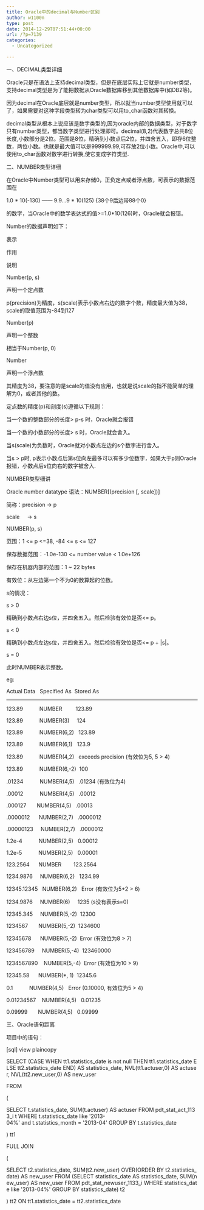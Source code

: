 ```yaml
---
title: Oracle中的decimal与Number区别
author: w1100n
type: post
date: 2014-12-29T07:51:44+00:00
url: /?p=7139
categories:
  - Uncategorized

---
```

一、DECIMAL类型详细
  
Oracle只是在语法上支持decimal类型，但是在底层实际上它就是number类型，支持decimal类型是为了能把数据从Oracle数据库移到其他数据库中(如DB2等)。

因为decimal在Oracle底层就是number类型，所以就当number类型使用就可以了，如果需要对这种字段类型转为char类型可以用to_char函数对其转换。

decimal类型从根本上说应该是数字类型的,因为oracle内部的数据类型，对于数字只有number类型，都当数字类型进行处理即可。decimal(8,2)代表数字总共8位长度,小数部分是2位。范围是8位，精确到小数点后2位，并四舍五入，即存6位整数，两位小数。也就是最大值可以是999999.99,可存放2位小数。Oracle中,可以使用to_char函数对数字进行转换,使它变成字符类型.

二、NUMBER类型详细

在Oracle中Number类型可以用来存储0，正负定点或者浮点数，可表示的数据范围在

1.0 \* 10(-130) —— 9.9...9 \* 10(125) {38个9后边带88个0}
  
的数字，当Oracle中的数学表达式的值>=1.0*10(126)时，Oracle就会报错。

Number的数据声明如下：

表示
  
作用
  
说明
  
Number(p, s)
  
声明一个定点数
  
p(precision)为精度，s(scale)表示小数点右边的数字个数，精度最大值为38，scale的取值范围为-84到127
  
Number(p)
  
声明一个整数
  
相当于Number(p, 0)
  
Number
  
声明一个浮点数
  
其精度为38，要注意的是scale的值没有应用，也就是说scale的指不能简单的理解为0，或者其他的数。
  
定点数的精度(p)和刻度(s)遵循以下规则：

当一个数的整数部分的长度> p-s 时，Oracle就会报错

当一个数的小数部分的长度> s 时，Oracle就会舍入。

当s(scale)为负数时，Oracle就对小数点左边的s个数字进行舍入。

当s > p时, p表示小数点后第s位向左最多可以有多少位数字，如果大于p则Oracle报错，小数点后s位向右的数字被舍入.

NUMBER类型细讲

Oracle number datatype 语法：NUMBER[(precision [, scale])]
  
简称：precision -> p
  
scale     -> s

NUMBER(p, s)
  
范围：1 <= p <=38, -84 <= s <= 127
  
保存数据范围：-1.0e-130 <= number value < 1.0e+126
  
保存在机器内部的范围：1 ~ 22 bytes

有效位：从左边第一个不为0的数算起的位数。
  
s的情况：
  
s > 0
  
精确到小数点右边s位，并四舍五入。然后检验有效位是否<= p。
  
s < 0
  
精确到小数点左边s位，并四舍五入。然后检验有效位是否<= p + |s|。
  
s = 0
  
此时NUMBER表示整数。

eg:
  
Actual Data   Specified As  Stored As
  
--------------
  
123.89           NUMBER         123.89
  
123.89           NUMBER(3)     124
  
123.89           NUMBER(6,2)   123.89
  
123.89           NUMBER(6,1)   123.9
  
123.89           NUMBER(4,2)   exceeds precision (有效位为5, 5 > 4)
  
123.89           NUMBER(6,-2)  100
  
.01234           NUMBER(4,5)   .01234 (有效位为4)
  
.00012           NUMBER(4,5)   .00012
  
.000127       NUMBER(4,5)   .00013
  
.0000012      NUMBER(2,7)   .0000012
  
.00000123     NUMBER(2,7)   .0000012
  
1.2e-4           NUMBER(2,5)   0.00012
  
1.2e-5           NUMBER(2,5)   0.00001
  
123.2564      NUMBER        123.2564
  
1234.9876     NUMBER(6,2)   1234.99
  
12345.12345   NUMBER(6,2)   Error (有效位为5+2 > 6)
  
1234.9876     NUMBER(6)     1235 (s没有表示s=0)
  
12345.345     NUMBER(5,-2)  12300
  
1234567       NUMBER(5,-2)  1234600
  
12345678      NUMBER(5,-2)  Error (有效位为8 > 7)
  
123456789     NUMBER(5,-4)  123460000
  
1234567890    NUMBER(5,-4)  Error (有效位为10 > 9)
  
12345.58      NUMBER(*, 1)  12345.6
  
0.1           NUMBER(4,5)   Error (0.10000, 有效位为5 > 4)
  
0.01234567    NUMBER(4,5)   0.01235
  
0.09999       NUMBER(4,5)   0.09999

三、Oracle语句距离

项目中的语句：


[sql] view plaincopy
  
SELECT (CASE WHEN tt1.statistics_date is not null THEN tt1.statistics_date ELSE tt2.statistics_date END) AS statistics_date, NVL(tt1.actuser,0) AS actuser, NVL(tt2.new_user,0) AS new_user
  
FROM
  
(
  
SELECT t.statistics_date, SUM(t.actuser) AS actuser FROM pdt_stat_act_1133_i t WHERE t.statistics_date like '2013-04%' and t.statistics_month = '2013-04' GROUP BY t.statistics_date
  
) tt1
  
FULL JOIN
  
(
  
SELECT t2.statistics_date, SUM(t2.new_user) OVER(ORDER BY t2.statistics_date) AS new_user FROM (SELECT statistics_date AS statistics_date, SUM(new_user) AS new_user FROM pdt_stat_newuser_1133_i WHERE statistics_date like '2013-04%' GROUP BY statistics_date) t2
  
) tt2 ON tt1.statistics_date = tt2.statistics_date